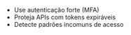 - Use autenticação forte (MFA)
- Proteja APIs com tokens expiráveis
- Detecte padrões incomuns de acesso
